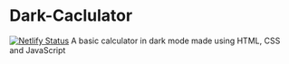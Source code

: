 # Dark-Caclulator
[![Netlify Status](https://api.netlify.com/api/v1/badges/0d82cecc-63a9-4448-bab6-ebc4bc7b480e/deploy-status)](https://app.netlify.com/sites/darkcalculator-mv/deploys)
A basic calculator in dark mode made using HTML, CSS and JavaScript
